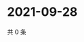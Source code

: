 # 2021-09-28

共 0 条

<!-- BEGIN WEIBO -->
<!-- 最后更新时间 Tue Sep 28 2021 18:01:03 GMT+0800 (China Standard Time) -->

<!-- END WEIBO -->
